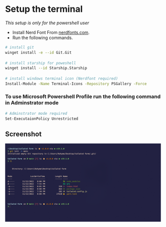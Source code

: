# Setup the terminal

_This setup is only for the powershell user_

- Install Nerd Font From [nerdfonts.com](https://www.nerdfonts.com/font-downloads).
- Run the following commands.

```sh
# install git
winget install -e --id Git.Git

# install starship for poweshell
winget install --id Starship.Starship

# install windows terminal icon (Nerdfont required)
Install-Module -Name Terminal-Icons -Repository PSGallery -Force
```

### To use Microsoft Powershell Profile run the following command in Adminstrator mode

```sh
# Adminstrator mode required
Set-ExecutaionPolicy Unrestricted
```

## Screenshot

![Preview](screen.png)
